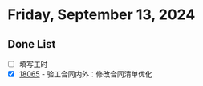 # Friday, September 13, 2024

## Done List

- [ ] 填写工时
- [x] [18065](http://49.4.7.28:8081/task-view-18065.html) - 验工合同内外：修改合同清单优化
